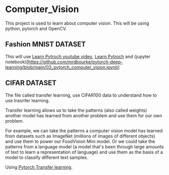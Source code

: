 # Computer_Vision
This project is used to learn about computer vision. This will be using python, pytorch and OpenCV.

## Fashion MNIST DATASET
This will use [Learn Pytroch youtube video](https://www.youtube.com/watch?v=V_xro1bcAuA&ab_channel=freeCodeCamp.org),  [Learn Pytroch](https://www.learnpytorch.io/) and (jupyter notebook)[https://github.com/mrdbourke/pytorch-deep-learning/blob/main/03_pytorch_computer_vision.ipynb]

## CIFAR DATASET
The file called transfer learning, use CIFAR100 data to understand how to use trasnfer learning. 

Transfer learning allows us to take the patterns (also called weights) another model has learned from another problem and use them for our own problem.

For example, we can take the patterns a computer vision model has learned from datasets such as ImageNet (millions of images of different objects) and use them to power our FoodVision Mini model.
Or we could take the patterns from a language model (a model that's been through large amounts of text to learn a representation of language) and use them as the basis of a model to classify different text samples.

Using [Pytorch Transfer learning](https://www.learnpytorch.io/06_pytorch_transfer_learning/). 